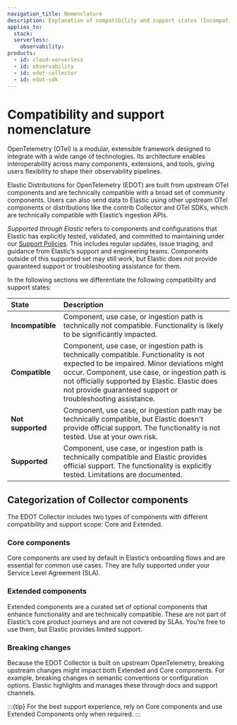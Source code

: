 ```yaml
---
navigation_title: Nomenclature
description: Explanation of compatibility and support states (Incompatible, Compatible, Supported) for EDOT components.
applies_to:
  stack:
  serverless:
    observability:
products:
  - id: cloud-serverless
  - id: observability
  - id: edot-collector
  - id: edot-sdk
---
```


# Compatibility and support nomenclature

OpenTelemetry (OTel) is a modular, extensible framework designed to integrate with a wide range of technologies. Its architecture enables interoperability across many components, extensions, and tools, giving users flexibility to shape their observability pipelines.

Elastic Distributions for OpenTelemetry (EDOT) are built from upstream OTel components and are technically compatible with a broad set of community components. Users can also send data to Elastic using other upstream OTel components or distributions like the contrib Collector and OTel SDKs, which are technically compatible with Elastic’s ingestion APIs.

*Supported through Elastic* refers to components and configurations that Elastic has explicitly tested, validated, and committed to maintaining under our [Support Policies](https://www.elastic.co/support). This includes regular updates, issue triaging, and guidance from Elastic’s support and engineering teams. Components outside of this supported set may still work, but Elastic does not provide guaranteed support or troubleshooting assistance for them.

In the following sections we differentiate the following compatibility and support states:

| **State**        | **Description**                                                                                                                                                                                                                                                                                                               |
| :--------------- | :-------------------------------------------------------------------------------------------------------------------------------------------------------------------------------------------------------------------------------------------------------------------------------------------------------------------------- |
| **Incompatible** | Component, use case, or ingestion path is technically not compatible. Functionality is likely to be significantly impacted.                                                                                                                                                                                          |
| **Compatible**   | Component, use case, or ingestion path is technically compatible. Functionality is not expected to be impaired. Minor deviations might occur. Component, use case, or ingestion path is not officially supported by Elastic. Elastic does not provide guaranteed support or troubleshooting assistance. |
| **Not supported** | Component, use case, or ingestion path may be technically compatible, but Elastic doesn't provide official support. The functionality is not tested. Use at your own risk.                                                                                                                                |
| **Supported**    | Component, use case, or ingestion path is technically compatible and Elastic provides official support. The functionality is explicitly tested. Limitations are documented.                                                                                                                                    |

## Categorization of Collector components

The EDOT Collector includes two types of components with different compatibility and support scope: Core and Extended.

### Core components

Core components are used by default in Elastic’s onboarding flows and are essential for common use cases. They are fully supported under your Service Level Agreement (SLA).

### Extended components

Extended components are a curated set of optional components that enhance functionality and are technically compatible. These are not part of Elastic’s core product journeys and are not covered by SLAs. You’re free to use them, but Elastic provides limited support.

### Breaking changes

Because the EDOT Collector is built on upstream OpenTelemetry, breaking upstream changes might impact both Extended and Core components. For example, breaking changes in semantic conventions or configuration options. Elastic highlights and manages these through docs and support channels.

:::{tip}
For the best support experience, rely on Core components and use Extended Components only when required.
:::